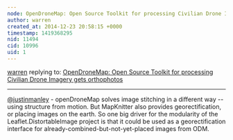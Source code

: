 ```yaml
---
node: OpenDroneMap: Open Source Toolkit for processing Civilian Drone Imagery gets orthophotos
author: warren
created_at: 2014-12-23 20:58:15 +0000
timestamp: 1419368295
nid: 11494
cid: 10996
uid: 1
---
```




[warren](../profile/warren) replying to: [OpenDroneMap: Open Source Toolkit for processing Civilian Drone Imagery gets orthophotos](../notes/smathermather/12-23-2014/opendronemap-open-source-toolkit-for-processing-civilian-drone-imagery-gets-orthophotos)

----
[@justinmanley](/profile/justinmanley) - openDroneMap solves image stitching in a different way -- using structure from motion. But MapKnitter also provides georectification, or placing images on the earth. So one big driver for the modularity of the Leaflet.DistortableImage project is that it could be used as a georectification interface for already-combined-but-not-yet-placed images from ODM. 